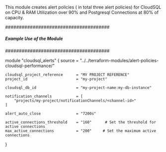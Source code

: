 This module creates alert policies ( in total three alert policies) for CloudSQL on CPU & RAM Utilization over 90% and Postgresql Connections at 80% of capacity.

 ######################################
 ##### Example Use of the Module ######
 ######################################


module "cloudsql_alerts" {
    source          = "../../terraform-modules/alert-policies-cloudsql-performance/"

    cloudsql_project_reference      = "MY PROJECT REFERENCE"
    project_id                      = "my-project"

    cloudsql_db_id                  = "my-project-name:my-db-instance"

    notification_channels           = [
        "projects/my-project/notificationChannels/<channel-id>"
    ]

    alert_auto_close                = "7200s"

    active_connections_threshold    = "160"      # Set the threshold for active connections
    max_active_connections          = "200"     # Set the maximum active connections


}
